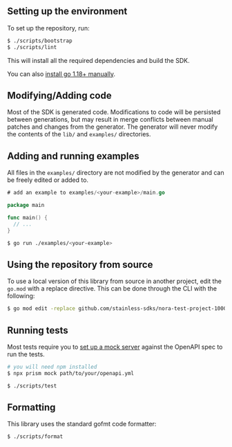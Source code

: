 ## Setting up the environment

To set up the repository, run:

```sh
$ ./scripts/bootstrap
$ ./scripts/lint
```

This will install all the required dependencies and build the SDK.

You can also [install go 1.18+ manually](https://go.dev/doc/install).

## Modifying/Adding code

Most of the SDK is generated code. Modifications to code will be persisted between generations, but may
result in merge conflicts between manual patches and changes from the generator. The generator will never
modify the contents of the `lib/` and `examples/` directories.

## Adding and running examples

All files in the `examples/` directory are not modified by the generator and can be freely edited or added to.

```go
# add an example to examples/<your-example>/main.go

package main

func main() {
  // ...
}
```

```sh
$ go run ./examples/<your-example>
```

## Using the repository from source

To use a local version of this library from source in another project, edit the `go.mod` with a replace
directive. This can be done through the CLI with the following:

```sh
$ go mod edit -replace github.com/stainless-sdks/nora-test-project-10000-go=/path/to/nora-test-project-10000-go
```

## Running tests

Most tests require you to [set up a mock server](https://github.com/stoplightio/prism) against the OpenAPI spec to run the tests.

```sh
# you will need npm installed
$ npx prism mock path/to/your/openapi.yml
```

```sh
$ ./scripts/test
```

## Formatting

This library uses the standard gofmt code formatter:

```sh
$ ./scripts/format
```
